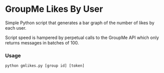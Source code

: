 # GroupMe Likes By User
Simple Python script that generates a bar graph of the number of likes by each user.

Script speed is hampered by perpetual calls to the GroupMe API which only returns messages in batches of 100.

### Usage
```
python gmlikes.py [group id] [token]
```
